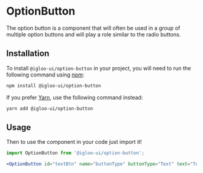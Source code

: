 # OptionButton

The option button is a component that will often be used in a group of multiple option buttons and will play a role similar to the radio buttons.

<Example />

<ReferenceLinks />

## Installation

To install `@igloo-ui/option-button` in your project, you will need to run the following command using [npm](https://www.npmjs.com/):

```bash
npm install @igloo-ui/option-button
```

If you prefer [Yarn](https://classic.yarnpkg.com/en/), use the following command instead:

```bash
yarn add @igloo-ui/option-button
```

## Usage

Then to use the component in your code just import it!

```jsx
import OptionButton from '@igloo-ui/option-button';

<OptionButton id="textBtn" name="buttonType" buttonType="Text" text="Text" />;
```
